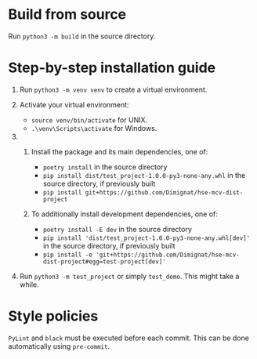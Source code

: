 # Build from source
Run `python3 -m build` in the source directory.

# Step-by-step installation guide
1. Run `python3 -m venv venv` to create a virtual environment.
2. Activate your virtual environment:
   - `source venv/bin/activate` for UNIX.
   - `.\venv\Scripts\activate` for Windows.
3.
   1. Install the package and its main dependencies, one of:
      - `poetry install` in the source directory
      - `pip install dist/test_project-1.0.0-py3-none-any.whl` in the source directory, if previously built
      - `pip install git+https://github.com/Dimignat/hse-mcv-dist-project`

   2. To additionally install development dependencies, one of:
      - `poetry install -E dev` in the source directory
      - `pip install 'dist/test_project-1.0.0-py3-none-any.whl[dev]'` in the source directory, if previously built
      - `pip install -e 'git+https://github.com/Dimignat/hse-mcv-dist-project#egg=test-project[dev]'`

4. Run `python3 -m test_project` or simply `test_demo`. This might take a while.

# Style policies
`PyLint` and `black` must be executed before each commit. This can be done automatically using `pre-commit`.
